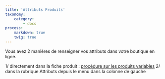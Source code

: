 ```yaml
---
title: 'Attributs Produits'
taxonomy:
    category:
        - docs
process:
    markdown: true
    twig: true
---
```


Vous avez 2 manières de renseigner vos attributs dans votre boutique en ligne. 

1/ directement dans la fiche produit : [procédure sur les produits variables](https://guide.123venteflash.com/boutique/catalogue/produits-variables)
2/ dans la rubrique Attributs depuis le menu dans la colonne de gauche
